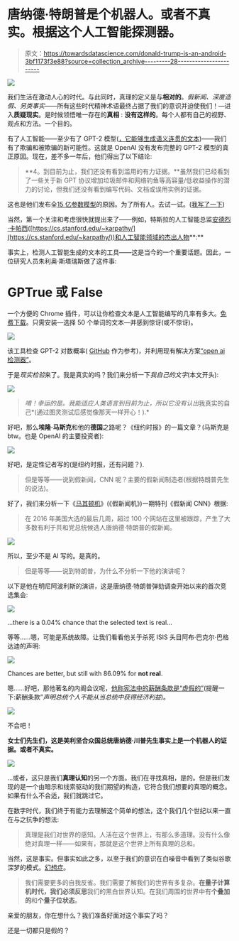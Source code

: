 # 唐纳德·特朗普是个机器人。或者不真实。根据这个人工智能探测器。

> 原文：<https://towardsdatascience.com/donald-trump-is-an-android-3bf1173f3e88?source=collection_archive---------28----------------------->

![](img/244bd5ccecf9f0897f2b2e152229919b.png)

我们生活在激动人心的时代。与此同时，真理的定义是与**相对的**。*假新闻、深度造假、另类事实*——所有这些时代精神术语最终占据了我们的意识并迫使我们！—进入**质疑现实**。是时候领悟唯一存在的**真相** : **没有这样的**。每个人都有自己的视野、观点和方法。一个目的。

有了人工智能——至少有了 GPT-2 模型([，它能够生成语义连贯的文本](https://medium.com/merzazine/lakrobuchi-part-1-gpt-2-artificial-intelligence-literature-fake-news-and-the-rest-77997f52c8c3))——我们有了欺骗和被欺骗的新可能性。这就是 OpenAI 没有发布完整的 GPT-2 模型的真正原因。现在，差不多一年后，他们得出了以下结论:

> **4。到目前为止，我们还没有看到滥用的有力证据。**虽然我们已经看到了一些关于新 GPT 协议增加垃圾邮件和网络钓鱼等高容量/低收益操作的潜力的讨论，但我们还没有看到编写代码、文档或误用实例的证据。

这也是他们发布全[15 亿参数模型](https://openai.com/blog/gpt-2-1-5b-release/)的原因。为了所有人。去试一试。([我写了一下](https://medium.com/merzazine/merzwoch-openai-meaning-of-life-revisited-and-the-rest-b906e8624c46?source=friends_link&sk=412cfa7ea9c80fcff5c36aae898666d6))

当然，第一个关注和考虑很快就提出来了——例如，特斯拉的人工智能总监[安德烈·卡帕西](https://medium.com/u/ac9d9a35533e?source=post_page-----3bf1173f3e88--------------------------------)([https://cs.stanford.edu/~karpathy/](https://cs.stanford.edu/~karpathy/))和人工智能领域的杰出人物**:**

事实上，检测人工智能生成的文本的工具——这是当今的一个重要话题。因此，一位研究人员朱利奥·斯塔瑞斯做了这件事:

# GPTrue 或 False

一个方便的 Chrome 插件，可以让你检查文本是人工智能编写的几率有多大。[免费下载](https://chrome.google.com/webstore/search/Gptrue%20or%20false)。只需安装—选择 50 个单词的文本—并感到惊讶(或不惊讶)。

![](img/17984cd9292c3dc8233f6d2b399cf39e.png)

该工具检查 GPT-2 对数概率( [GitHub](https://github.com/thesofakillers/GPTrue-or-False) 作为参考)，并利用现有解决方案[“open ai 检测器”](https://huggingface.co/openai-detector/)。

于是*现实检验*来了。我是真实的吗？我们来分析一下*我自己的文字*(本文开头):

![](img/81e62455d87440a01d292b143d245133.png)

> *唷！幸运的是。我能适应人类语言到目前为止，所以它没有认出*我真实的自己*(通过图灵测试后感觉像那天一样开心！).*

好吧，那么**埃隆·马斯克**和他的**德国**之路呢？《纽约时报》的一篇文章？(马斯克是 btw。也是 OpenAI 的主要投资者):

![](img/9c693aea348ea27ebadca16b8a91f9ea.png)

好吧，是定性记者写的(是纽约时报，还有问题？).

> 但是等等——说到假新闻，CNN 呢？主要的假新闻制造者(根据特朗普先生的说法)。

好了，我们来分析一下《[马其顿机](https://money.cnn.com/interactive/media/the-macedonia-story/)》(《假新闻机》)一期特刊《假新闻 CNN》根据:

> 在 2016 年美国大选的最后几周，超过 100 个网站在这里被跟踪，产生了大多数有利于共和党总统候选人唐纳德·特朗普的假新闻。

![](img/48573ea97071afc72c47cadaf0a9ae2a.png)

所以，至少不是 AI 写的。是真的。

> 但是等等——说到特朗普，为什么不分析一下他的演讲呢？

以下是他在明尼阿波利斯的演讲，这是唐纳德·特朗普弹劾调查开始以来的首次竞选集会:

![](img/cb1f6b0fa767b14224b03a0ca1d1074c.png)

…there is a 0.04% chance that the selected text is real…

等等……嗯，可能是系统故障。让我们看看他关于杀死 ISIS 头目阿布·巴克尔·巴格达迪的声明:

![](img/f59d4fa3effab9bc1015b2ffdddb3b34.png)

Chances are better, but still with 86.09% for **not real**.

嗯……好吧，那他著名的内阁会议呢，[他称宪法中的薪酬条款是“虚假的”](https://www.rev.com/blog/donald-trump-cabinet-meeting-transcript-trump-calls-emoluments-clause-of-the-constitution-phony)(提醒一下:薪酬条款”*声明总统个人不能从当总统中获得经济利益*)。

![](img/15956983c581abc67601af955bf7a1d3.png)

不会吧！

**女士们先生们，这是美利坚合众国总统唐纳德·川普先生事实上是一个机器人的证据。或者不真实。**

![](img/4e052b925152a0b3d9ee89ef5a2f0d49.png)

…或者，这只是我们**真理认知**的另一个方面。我们在寻找真相，是的。但是我们发现的是一个由暗示和线索驱动的我们期望的构造，它符合我们想要的真理的概念。如果有什么不合适，我们就跳过它。

在数字时代，我们终于有能力去理解这个简单的想法，这个我们几个世纪以来一直在与之抗争的想法:

> 真理是我们对世界的感知。人活在这个世界上，有那么多道理。没有什么像绝对真理一样——如果有，那就是这个世界上所有真理的总和。

当然，这是事实。但事实如此之多，以至于我们的意识在白噪音中看到了类似谷歌深梦的模式。[幻想症](https://www.bbc.com/news/magazine-22686500)。

> 我们需要更多的自我反省。我们需要了解我们的世界有多复杂。**在量子计算机时代，**我们必须**反思**我们的黑白世界认知。在我们周围的世界中有**个叠加的**和**个量子位状态**。

亲爱的朋友，你在想什么？我们准备好面对这个事实了吗？

还是一切都只是假的？